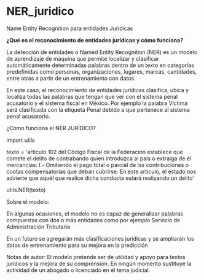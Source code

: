 # NER_juridico
Name Entity Recognition para entidades Jurídicas

**¿Qué es el reconocimiento de entidades jurídicas y cómo funciona?**

La detección de entidades o Named Entity Recognition (NER) es un modelo de aprendizaje de máquina que permite localizar y clasificar automáticamente determinadas palabras dentro de un texto en categorías predefinidas como personas, organizaciones, lugares, marcas, cantidades, entre otras a partir de un entrenamiento con datos.

En este caso, el reconocimiento de entidades jurídicas clasifica, ubica y localiza todas las palabras que tengan que ver con el sistema penal acusatorio y el sistema fiscal en México. Por ejemplo la palabra Víctima será clasificada con la etiqueta Penal debido a que pertenece al sistema penal acusatorio.

¿Cómo funciona el NER JURÍDICO?

import utils

texto = 'artículo 102 del Código Fiscal de la Federación establece que comete el delito de contrabando quien introduzca al país o extraiga de él mercancías: I.- Omitiendo el pago total o parcial de las contribuciones o cuotas compensatorias que deban cubrirse. En este artículo, el estado nos advierte que aquél que realice dicha conducta estará realizando un delito'

utils.NER(texto)



Sobre el modelo:

En algunas ocasiones, el modelo no es capaz de generalizar palabras compuestas con dos o más entidades como por ejemplo Servicio de Administración Tributaria

En un futuro se agregarán más clasificaciones jurídicas y se ampliarán los datos de entrenamiento para su mejora en la predicción

Notas de autor: El modelo pretende ser de utilidad y apoyo para textos jurídicos y la mejora de su comprensión. En ningún momento sustituye la actividad de un abogado o licenciado en el tema judicial.
